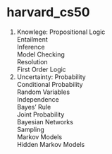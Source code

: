 # harvard_cs50
1. Knowlege:
   Propositional Logic  
   Entailment  
   Inference  
   Model Checking  
   Resolution  
   First Order Logic  
3. Uncertainty:
   Probability  
   Conditional Probability  
   Random Variables  
   Independence  
   Bayes’ Rule  
   Joint Probability  
   Bayesian Networks  
   Sampling  
   Markov Models  
   Hidden Markov Models  
